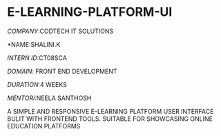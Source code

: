 # E-LEARNING-PLATFORM-UI

*COMPANY*:CODTECH IT SOLUTIONS

*NAME:SHALINI.K

*INTERN ID*:CT08SCA

*DOMAIN*: FRONT END DEVELOPMENT

*DURATION*:4 WEEKS

*MENTORi*:NEELA SANTHOSH

A SIMPLE AND RESPONSIVE E-LEARNING PLATFORM USER INTERFACE BULIT WITH FRONTEND TOOLS.
SUITABLE FOR SHOWCASING ONLINE EDUCATION PLATFORMS
